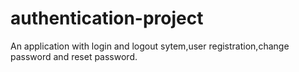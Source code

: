 # authentication-project
An application with login and logout sytem,user registration,change password and reset password.
